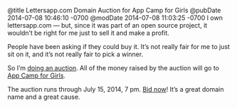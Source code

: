 @title Lettersapp.com Domain Auction for App Camp for Girls
@pubDate 2014-07-08 10:46:10 -0700
@modDate 2014-07-08 11:03:25 -0700
I own lettersapp.com — but, since it was part of an open source project, it wouldn’t be right for me just to sell it and make a profit.

People have been asking if they could buy it. It’s not really fair for me to just sit on it, and it’s not really fair to pick a winner.

So I’m <a href="http://www.32auctions.com/organizations/15219/auctions/16878/auction_items/368292">doing an auction</a>. All of the money raised by the auction will go to <a href="http://appcamp4girls.com/">App Camp for Girls</a>.

The auction runs through July 15, 2014, 7 pm. <a href="http://www.32auctions.com/organizations/15219/auctions/16878/auction_items/368292">Bid now</a>! It’s a great domain name and a great cause.
